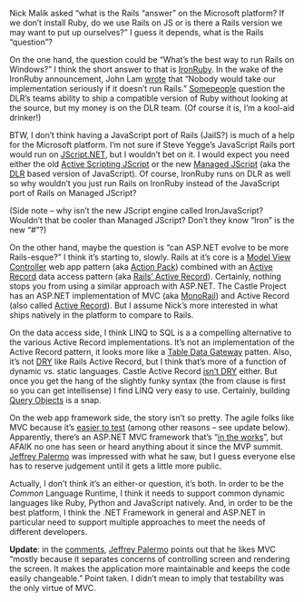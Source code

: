 Nick Malik asked “what is the Rails “answer” on the Microsoft platform?
If we don’t install Ruby, do we use Rails on JS or is there a Rails
version we may want to put up ourselves?” I guess it depends, what is
the Rails “question”?

On the one hand, the question could be “What’s the best way to run Rails
on Windows?” I think the short answer to that is
[IronRuby](http://www.iunknown.com/2007/04/introducing_iro.html). In the
wake of the IronRuby announcement, John Lam
[wrote](http://channel9.msdn.com/ShowPost.aspx?PostID=305092#305092)
that “Nobody would take our implementation seriously if it doesn’t run
Rails.”
[Some](http://ola-bini.blogspot.com/2007/06/there-can-be-only-one-tale-about-ruby.html)[people](http://martinfowler.com/bliki/RubyMicrosoft.html)
question the DLR’s teams ability to ship a compatible version of Ruby
without looking at the source, but my money is on the DLR team. (Of
course it is, I’m a kool-aid drinker!)

BTW, I don’t think having a JavaScript port of Rails (JailS?) is much of
a help for the Microsoft platform. I’m not sure if Steve Yegge’s
JavaScript Rails port would run on
[JScript.NET](http://en.wikipedia.org/wiki/JScript_.NET), but I wouldn’t
bet on it. I would expect you need either the old [Active Scripting
JScript](http://en.wikipedia.org/wiki/JScript) or the new [Managed
JScript](http://blogs.msdn.com/jscript/archive/2007/05/07/introducing-managed-jscript.aspx)
(aka the
[DLR](http://blogs.msdn.com/hugunin/archive/2007/04/30/a-dynamic-language-runtime-dlr.aspx)
based version of JavaScript). Of course, IronRuby runs on DLR as well so
why wouldn’t you just run Rails on IronRuby instead of the JavaScript
port of Rails on Managed JScript?

(Side note – why isn’t the new JScript engine called IronJavaScript?
Wouldn’t that be cooler than Managed JScript? Don’t they know “Iron” is
the new “\#”?)

On the other hand, maybe the question is “can ASP.NET evolve to be more
Rails-esque?” I think it’s starting to, slowly. Rails at it’s core is a
[Model View
Controller](http://www.martinfowler.com/eaaCatalog/modelViewController.html)
web app pattern (aka [Action
Pack](http://api.rubyonrails.org/files/vendor/rails/actionpack/README.html))
combined with an [Active
Record](http://www.martinfowler.com/eaaCatalog/activeRecord.html) data
access pattern (aka [Rails’ Active
Record](http://api.rubyonrails.org/files/vendor/rails/activerecord/README.html)).
Certainly, nothing stops you from using a similar approach with ASP.NET.
The Castle Project has an ASP.NET implementation of MVC (aka
[MonoRail](http://www.castleproject.org/monorail/index.html)) and Active
Record (also called [Active
Record](http://www.castleproject.org/activerecord/index.html)). But I
assume Nick’s more interested in what ships natively in the platform to
compare to Rails.

On the data access side, I think LINQ to SQL is a a compelling
alternative to the various Active Record implementations. It’s not an
implementation of the Active Record pattern, it looks more like a [Table
Data
Gateway](http://www.martinfowler.com/eaaCatalog/tableDataGateway.html)
patten. Also, it’s not [DRY](http://en.wikipedia.org/wiki/DRY) like
Rails Active Record, but I think that’s more of a function of dynamic
vs. static languages. Castle Active Record [isn’t
DRY](http://www.castleproject.org/activerecord/index.html) either. But
once you get the hang of the slightly funky syntax (the from clause is
first so you can get intellisense) I find LINQ very easy to use.
Certainly, building [Query
Objects](http://www.martinfowler.com/eaaCatalog/queryObject.html) is a
snap.

On the web app framework side, the story isn’t so pretty. The agile
folks like MVC because it’s [easier to
test](http://codebetter.com/blogs/jeremy.miller/archive/2007/03/07/Jay_2700_s-TDD-QuickStart_2C00_-and-the-underlying-problems-he-stumbled-into.aspx)
(among other reasons – see update below). Apparently, there’s an ASP.NET
MVC framework that’s “[in the
works](http://codebetter.com/blogs/jeffrey.palermo/archive/2007/03/16/Big-News-_2D00_-MVC-framework-for-ASP.NET-in-the-works-_2D00_-level-300.aspx)”,
but AFAIK no one has seen or heard anything about it since the MVP
summit. [Jeffrey
Palermo](http://codebetter.com/blogs/jeffrey.palermo/default.aspx) was
impressed with what he saw, but I guess everyone else has to reserve
judgement until it gets a little more public.

Actually, I don’t think it’s an either-or question, it’s both. In order
to be the *Common* Language Runtime, I think it needs to support common
dynamic languages like Ruby, Python and JavaScript natively. And, in
order to be the best platform, I think the .NET Framework in general and
ASP.NET in particular need to support multiple approaches to meet the
needs of different developers.

**Update**: in the
[comments](http://devhawk.net/CommentView,guid,c444e0c2-f9e8-4625-b12a-7a4c00f859e8.aspx#commentstart),
[Jeffrey Palermo](http://www.jeffreypalermo.com/) points out that he
likes MVC “mostly because it separates concerns of controlling screen
and rendering the screen. It makes the application more maintainable and
keeps the code easily changeable.” Point taken. I didn’t mean to imply
that testability was the only virtue of MVC.
